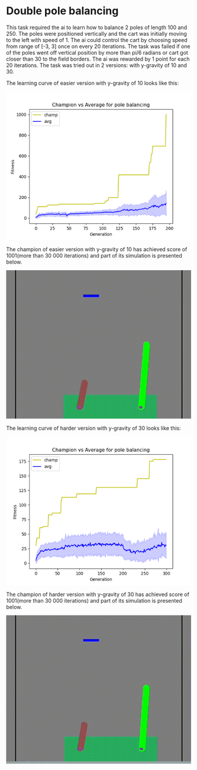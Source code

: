 # Double pole balancing
This task required the ai to learn how to balance 2 poles of length 100 and 250. The poles were positioned vertically and the cart was initially moving to the left with speed of 1. The ai could control the cart by choosing speed from range of [-3, 3] once on every 20 iterations. The task was failed if one of the poles went off vertical position by more than pi/6 radians or cart got closer than 30 to the field borders. The ai was rewarded by 1 point for each 20 iterations. The task was tried out in 2 versions: with y-gravity of 10 and 30.

The learning curve of easier version with y-gravity of 10 looks like this:

<img src="https://github.com/gekas145/NEAT/blob/main/plots/dpb_ver3.png" alt="drawing" width="500" height="400"/>

The champion of easier version with y-gravity of 10 has achieved score of 1001(more than 30 000 iterations) and part of its simulation is presented below.

<img src="https://github.com/gekas145/NEAT/blob/main/recorded_simulations/dpb_ver3.gif" alt="drawing" width="500" height="400"/>

The learning curve of harder version with y-gravity of 30 looks like this:

<img src="https://github.com/gekas145/NEAT/blob/main/plots/dpb_ver4.png" alt="drawing" width="500" height="400"/>

The champion of harder version with y-gravity of 30 has achieved score of 1001(more than 30 000 iterations) and part of its simulation is presented below.

<img src="https://github.com/gekas145/NEAT/blob/main/recorded_simulations/dpb_ver4.gif" alt="drawing" width="500" height="400"/>